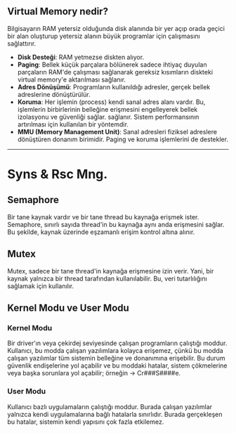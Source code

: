 ## Virtual Memory nedir?
Bilgisayarın RAM yetersiz olduğunda disk alanında bir yer açıp orada geçici bir alan oluşturup yetersiz alanın büyük programlar için çalışmasını sağlattırır.

- **Disk Desteği**: RAM yetmezse diskten alıyor.
- **Paging**: Bellek küçük parçalara bölünerek sadece ihtiyaç duyulan parçaların RAM'de çalışması sağlanarak gereksiz kısımların diskteki virtual memory'e aktarılması sağlanır.
- **Adres Dönüşümü**: Programların kullanıldığı adresler, gerçek bellek adreslerine dönüştürülür.
- **Koruma**: Her işlemin (process) kendi sanal adres alanı vardır. Bu, işlemlerin birbirlerinin belleğine erişmesini engelleyerek bellek izolasyonu ve güvenliği sağlar.
sağlanır. Sistem performansının artırılması için kullanılan bir yöntemdir.
- **MMU (Memory Management Unit)**: Sanal adresleri fiziksel adreslere dönüştüren donanım birimidir. Paging ve koruma işlemlerini de destekler.

---

# Syns & Rsc Mng.

## Semaphore
Bir tane kaynak vardır ve bir tane thread bu kaynağa erişmek ister. Semaphore, sınırlı sayıda thread'in bu kaynağa aynı anda erişmesini sağlar. Bu şekilde, kaynak üzerinde eşzamanlı erişim kontrol altına alınır.

## Mutex
Mutex, sadece bir tane thread'in kaynağa erişmesine izin verir. Yani, bir kaynak yalnızca bir thread tarafından kullanılabilir. Bu, veri tutarlılığını sağlamak için kullanılır.

## Kernel Modu ve User Modu

### Kernel Modu
Bir driver'ın veya çekirdej seviyesinde çalışan programların çalıştığı moddur. Kullanıcı, bu modda çalışan yazılımlara kolayca erişemez, çünkü bu modda çalışan yazılımlar tüm sistemin belleğine ve donanımına erişebilir. Bu durum güvenlik endişelerine yol açabilir ve bu moddaki hatalar, sistem çökmelerine veya başka sorunlara yol açabilir; örneğin -> Cr###S####e.

### User Modu
Kullanıcı bazlı uygulamaların çalıştığı moddur. Burada çalışan yazılımlar yalnızca kendi uygulamalarına bağlı hatalarla sınırlıdır. Burada gerçekleşen bu hatalar, sistemin kendi yapısını çok fazla etkilemez.
